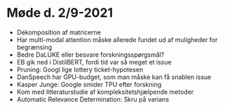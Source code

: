 # Møde d. 2/9-2021

- Dekomposition af matricerne
- Har multi-modal attention måske allerede fundet ud af muligheder for begrænsing
- Bedre DaLUKE eller besvare forskningsspørgsmål?
- EB gik ned i DistilBERT, fordi tid var så meget et issue
- Pruning: Googl lige lottery ticket-hypotesen
- DanSpeech har GPU-budget, som man måske kan få snablen issue
- Kasper Junge: Google smider TPU efter forskning
- Kom med litteraturstudie af kompleksitetshjælpende metoder
- Automatic Relevance Determination: Skru på varians
